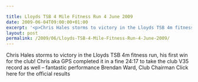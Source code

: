 ```yaml
---

title: Lloyds TSB 4 Mile Fitness Run 4 June 2009
date: 2009-06-04T09:00:00+01:00
excerpt: '<p>Chris Hales storms to victory in the Lloyds TSB 4m fitness run, his first win for the club! Chris aka GPS completed it in a fine 24:17 to take the club V35 record as well - fantastic performance Brendan Ward, Club Chairman Click here for the official results</p>'
layout: post
permalink: /2009/06/Lloyds-TSB-4-Mile-Fitness-Run-4-June-2009/
---
```

Chris Hales storms to victory in the Lloyds TSB 4m fitness run, his first win for the club! Chris aka GPS completed it in a fine 24:17 to take the club V35 record as well &#8211; fantastic performance Brendan Ward, Club Chairman Click here for the official results